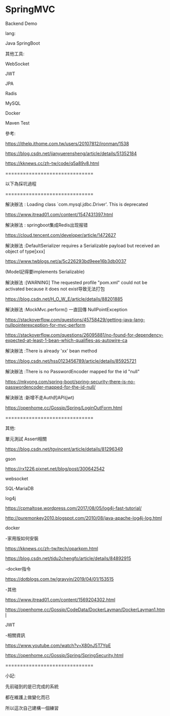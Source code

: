 # SpringMVC

Backend Demo 

lang:

Java SpringBoot

其他工具:

WebSocket

JWT

JPA

Radis

MySQL

Docker

Maven Test


參考:

https://ithelp.ithome.com.tw/users/20107812/ironman/1538

https://blog.csdn.net/jianyuerensheng/article/details/51352184

https://kknews.cc/zh-tw/code/q5a89v8.html

==============================

以下為採坑過程

==============================

解決辦法 : Loading class `com.mysql.jdbc.Driver'. This is deprecated

https://www.itread01.com/content/1547431397.html

解決辦法 : springboot集成Redis出现报错

https://cloud.tencent.com/developer/article/1472627

解決辦法 :DefaultSerializer requires a Serializable payload but received an object of type[xxx]

https://www.twblogs.net/a/5c226293bd9eee16b3db0037

(Model記得要implements Serializable)

解決辦法 :[WARNING] The requested profile "pom.xml" could not be activated because it does not exist导致无法打包

https://blog.csdn.net/H_O_W_E/article/details/88201885

解決辦法 :MockMvc.perform() 一直回傳 NullPointException

https://stackoverflow.com/questions/45758429/getting-java-lang-nullpointerexception-for-mvc-perform

https://stackoverflow.com/questions/26095881/no-found-for-dependency-expected-at-least-1-bean-which-qualifies-as-autowire-ca

解決辦法 :There is already 'xx' bean method

https://blog.csdn.net/hss0123456789/article/details/85925721

解決辦法 :There is no PasswordEncoder mapped for the id "null"

https://mkyong.com/spring-boot/spring-security-there-is-no-passwordencoder-mapped-for-the-id-null/

解決辦法 :新增不走Auth的API(jwt)

https://openhome.cc/Gossip/Spring/LoginOutForm.html

==============================

其他:


單元測試 Assert相關

https://blog.csdn.net/tgvincent/article/details/81296349

gson

https://rx1226.pixnet.net/blog/post/300642542

websocket

SQL-MariaDB

log4j

https://cpmaltose.wordpress.com/2017/08/05/log4j-fast-tutorial/

http://puremonkey2010.blogspot.com/2010/08/java-apache-log4j-log.html

docker 

-家用版如何安裝

https://kknews.cc/zh-tw/tech/oparkpm.html

https://blog.csdn.net/tidu2chengfo/article/details/84892915

-docker指令

https://dotblogs.com.tw/grayyin/2019/04/01/153515

-其他

https://www.itread01.com/content/1569204302.html

https://openhome.cc/Gossip/CodeData/DockerLayman/DockerLayman1.html

JWT

-相關資訊

https://www.youtube.com/watch?v=X80nJ5T7YpE

https://openhome.cc/Gossip/Spring/SpringSecurity.html

==============================

小記:

先前碰到的是已完成的系統

都在維護上做變化而已

所以這次自己建構一個練習

